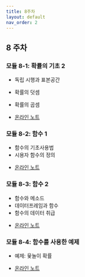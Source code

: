 ```yaml
---
title: 8주차
layout: default
nav_order: 2
---
```



## 8 주차

### 모듈 8-1: 확률의 기초 2

- 독립 시행과 표본공간
- 확률의 덧셈
- 확률의 곱셈

- [온라인 노트](https://uos-bigdata.github.io/bigdatabook/chapters/05/data_probability.html#id10)

### 모듈 8-2: 함수 1

- 함수의 기초사용법
- 시용자 함수의 정의


+ [온라인 노트](https://uos-bigdata.github.io/bigdatabook/chapters/05/data_function.html#id2)


### 모듈 8-3: 함수 2

- 함수와 메소드
- 데이터프레임과 함수
- 함수의 데이터 취급

+ [온라인 노트](https://uos-bigdata.github.io/bigdatabook/chapters/05/data_function.html#id11)
 


### 모듈 8-4: 함수를 사용한 예제


- 예제: 윷놀이 확률

+ [온라인 노트](https://uos-bigdata.github.io/bigdatabook/chapters/05/data_function.html#id17)
 
